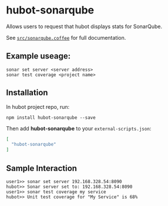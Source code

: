 # hubot-sonarqube

Allows users to request that hubot displays stats for SonarQube.

See [`src/sonarqube.coffee`](src/sonarqube.coffee) for full documentation.

## Example useage:
```
sonar set server <server address>
sonar test coverage <project name>
```

## Installation

In hubot project repo, run:

`npm install hubot-sonarqube --save`

Then add **hubot-sonarqube** to your `external-scripts.json`:

```json
[
  "hubot-sonarqube"
]
```

## Sample Interaction

```
user1>> sonar set server 192.168.328.54:8090
hubot>> Sonar server set to: 192.168.328.54:8090
user1>> sonar test coverage my service
hubot>> Unit test coverage for "My Service" is 68%
```

